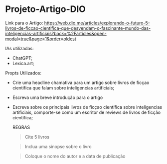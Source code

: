 # Projeto-Artigo-DIO

Link para o Artigo: https://web.dio.me/articles/explorando-o-futuro-5-livros-de-ficcao-cientifica-que-desvendam-o-fascinante-mundo-das-inteligencias-artificiais?back=%2Farticles&open-modal=true&page=1&order=oldest

IAs utilizadas: 
  - ChatGPT;
  - Lexica.art;

Propts Utilizados: 
  - Crie uma headline chamativa para um artigo sobre livros de ficçao cientifica que falam sobre inteligencias artificiais;
  - Escreva uma breve introdução para o artigo
  - Escreva sobre os principais livros de ficçao científica sobre inteligencias artificiais, comporte-se como um escritor de reviews de livros de ficção científica;

    
      REGRAS
      > Cite 5 livros
      
      > Inclua uma sinopse sobre o livro
      
      > Coloque o nome do autor e a data de publicação
